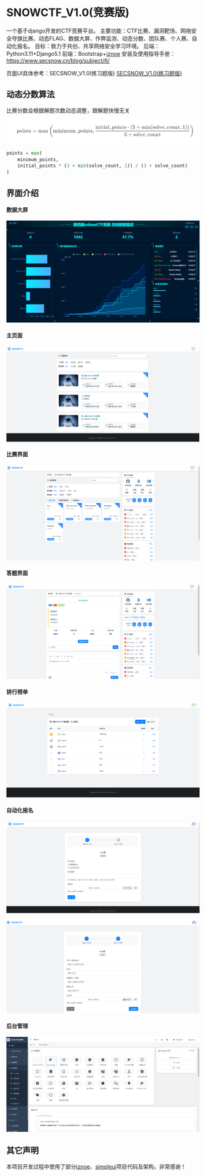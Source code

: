 # SNOWCTF_V1.0(竞赛版)

一个基于django开发的CTF竞赛平台。
主要功能：CTF比赛、漏洞靶场、网络安全夺旗比赛、动态FLAG、数据大屏、作弊监测、动态分数、团队赛、个人赛、自动化报名。
目标：致力于共创、共享网络安全学习环境。
后端：Python3.11+Django5.1
前端：Bootstrap+[iznoe](https://github.com/Hopetree/izone "iznoe")
安装及使用指导手册：https://www.secsnow.cn/blog/subject/6/

页面UI具体参考：SECSNOW_V1.0(练习题版) [SECSNOW_V1.0(练习题版)](https://www.secsnow.cn/snowlab/)

## 动态分数算法
比赛分数会根据解题次数动态调整，跟解题快慢无关

![分数](https://raw.githubusercontent.com/TheMoonu/TheMoonu/main/img20250228171202.png)

```python
points = max(
    minimum_points, 
    initial_points * (3 + min(solve_count, 1)) / (3 + solve_count)
)
```

## 界面介绍

#### 数据大屏
![比赛界面](https://raw.githubusercontent.com/TheMoonu/TheMoonu/main/img801a18cc9b1fd1aa9ca7f7a29947ab8.png)

#### 主页面

![主页面](https://raw.githubusercontent.com/TheMoonu/TheMoonu/main/img20250228164549.png)

#### 比赛界面

![比赛界面](https://raw.githubusercontent.com/TheMoonu/TheMoonu/main/img20250228164740.png)

#### 答题界面
![比赛界面](https://raw.githubusercontent.com/TheMoonu/TheMoonu/main/img20250228164944.png)

#### 排行榜单
![比赛界面](https://raw.githubusercontent.com/TheMoonu/TheMoonu/main/img20250228165320.png)

#### 自动化报名
![比赛界面](https://raw.githubusercontent.com/TheMoonu/TheMoonu/main/img20250228170352.png)

![比赛界面](https://raw.githubusercontent.com/TheMoonu/TheMoonu/main/img20250228170423.png)

#### 后台管理
![比赛界面](https://raw.githubusercontent.com/TheMoonu/TheMoonu/main/img20250228170004.png)


## 其它声明
本项目开发过程中使用了部分[iznoe](https://github.com/Hopetree/izone "iznoe")、[simpleui](https://github.com/newpanjing/simpleui)项目代码及架构，非常感谢！
